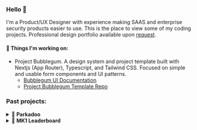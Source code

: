 ### Hello 👋

I'm a Product/UX Designer with experience making SAAS and enterprise security products easier to use. This is the place to view some of my coding projects. Professional design portfolio available upon [request](mailto:tjvander@ualberta.ca).

#### 🔧 Things I'm working on:

- Project Bubblegum. A design system and project template built with Nextjs (App Router), Typescript, and Tailwind CSS. Focused on simple and usable form components and UI patterns.
  - [Bubblegum UI Documentation](https://bubblegumui.vercel.app/)   
  - [Project Bubblegum Template Repo](https://github.com/tayv/Project-Bubblegum)

### Past projects:

<details>
  <summary>🚗 <strong>Parkadoo</strong> </summary>
  <br>
  
  > See it in action at [parkadoo.com](https://parkadoo.com) or [parkadoo.netlify.app](parkadoo.netlify.app/)


## What is parkadoo?
This was an experimental project to help people understand Edmonton parking laws better and create a letter that can help with the appeal process. There are three letter types plus the ability to proactively avoid parking tickets:

1. Public parking ticket appeal
2. Private parking lot appeal
3. Neighbour complaint/warning
4. Quickly check list of city bylaws to see if you're likely to get a ticket

## Philosophy

### Design
- Many form-based wizards are inflexible and frustrating to use, particularly on mobile devices. This project sought to explore a more fluid user experience by mimicking native messaging apps. 
- Key experimental design pattern: 
  + Allowing the step-by-step wizard to update active section via buttons but also on scroll. See example section below for video.
  + For context this project began in 2019 when scroll based interaction patterns were more unusual, especially for forms. Nowadays it's fairly common to see form/survey products utilizing some variation of scroll-based interactions.

### Code
- Goal was to reduce external dependencies as much as possible. Uses vanilla JS, CSS, HTML
- Use es6 modules instead of Node.js require
- Privacy and offline first. User data is not collected and user answers are saved to user's device and clears after their browsing session ends

## UI examples

### Light and dark mode 
<img src="https://user-images.githubusercontent.com/48400779/139737501-d5032be4-02a0-415a-9a5a-770632559fc4.PNG" width="250"> <img src="https://user-images.githubusercontent.com/48400779/139737519-eb9f4108-f2e5-4116-a316-af44f4c28127.PNG" width="250"> <img src="https://user-images.githubusercontent.com/48400779/139737508-933df7ff-3327-41fb-8301-008abd763c5a.PNG" width="250"> <img src="https://user-images.githubusercontent.com/48400779/139737515-ccf8a153-72a3-4eb9-9073-9d271f285253.PNG" width="250">


### Checking bylaws

- Make it easier to check bylaws by using providing a list, summarizing in plain language, and linking to official bylaw.

<img src="https://user-images.githubusercontent.com/48400779/139737561-b5f570e9-f53c-468a-aeac-cca2b233e59d.PNG" width="250"> <img src="https://user-images.githubusercontent.com/48400779/139736957-fdc9a339-0a80-4f8b-9d1e-a176bf558bc7.PNG" width="250">


### Creating an appeal letter

https://user-images.githubusercontent.com/48400779/139738865-407aece7-31fe-4b14-b829-dc2eee35aff1.mov 

https://user-images.githubusercontent.com/48400779/139738868-ba373c40-262f-49b2-9f2a-c87e194875de.mov


### Appeal letter (city)

- Appeal letter page gives links to next steps, common letter actions, and a letter preview

https://user-images.githubusercontent.com/48400779/139736044-146ffdba-6d1a-46a8-a081-5d81d243a57e.mov


### Scrolling

- Goal was to mimic the fluidity of a native messaging by having current step update as user scrolls up/down

https://user-images.githubusercontent.com/48400779/139736229-f5e7fa38-093d-45a0-8f6f-cc918f96b216.mov



## How to set up

1. [Clone repo](https://github.com/tayv/parkadoo)
2. Navigate to project folder and run ```npm run install``` to install dependencies 
3. Open terminal and run ```npm run start``` to start a local server 
4. View on localhost address shown in terminal


## Other notes

- 3D UFO graphic designed by me using [Spline](https://spline.design/)

<br>

</details>

<details>
  <summary>🏁 <strong>MK1 Leaderboard</strong></summary>
  <br>  

  > _View the [public repo](https://github.com/tayv/mk1) or see it in action at [https://mk1racing.netlify.app/](https://mk1racing.netlify.app/)_

## What is MK1?
MK1 is a Mario Kart race league started during the Covid-19 pandemic. This project was a way for me to learn React by creating a visual leaderboard that could be used by the league to better track race results. 


## Philosophy

### Design

- Design is not polished. This was primarily a coding project with minimal time spent refining visual design or interaction patterns.
- Goal: Follow standard race league leaderboards while also allowing users the ability to quickly see rankings by season as well as all-time results.
- Logo designed by Steve A.
- If I ever have time the Avatars will be updated to pixel art.
- Pixel art background created by me using Figma

### Code

- Uses React for the UI and Google Sheets API to host/update data. 
- There's a known async rendering issue with season results on initial page load. Can be fixed by triggering a re-render using the season dropdown. 
    
### Examples

https://user-images.githubusercontent.com/48400779/174938723-ad73c9c8-f893-4e85-81ac-c16b88e2bc91.mov
  
#### Desktop
  
<img width="400" alt="Desktop - MK1 Final Season Standings" src="https://user-images.githubusercontent.com/48400779/174938863-5b683f06-7dcd-484b-8c20-eed5b8720fe0.png">

<img width="400" alt="Desktop - MK1 All-Time Championship Rank" src="https://user-images.githubusercontent.com/48400779/174938869-84048e83-7582-4cb2-bfa1-c59e094d3497.png">

#### Mobile

<img width="250" alt="MK1 Mobile View" src="https://user-images.githubusercontent.com/48400779/174939203-4db54aaa-62e0-4d3b-acf6-d2991edf1d74.jpeg">

<br>
  
</details>
